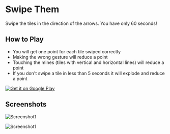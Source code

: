 Swipe Them
==========

Swipe the tiles in the direction of the arrows. You have only 60 seconds!

How to Play
-----------

* You will get one point for each tile swiped correctly
* Making the wrong gesture will reduce a point
* Touching the mines (tiles with vertical and horizontal lines) will reduce a point
* If you don't swipe a tile in less than 5 seconds it will explode and reduce a point

[![Get it on Google Play](http://mauriciotogneri.com/images/badge.png)](https://play.google.com/store/apps/details?id=com.mauriciotogneri.swipethem)

Screenshots
-----------

![Screenshot1](http://mauriciotogneri.com/images/swipethem/small/screenshot_01.jpg)

![Screenshot1](http://mauriciotogneri.com/images/swipethem/small/screenshot_02.jpg)